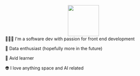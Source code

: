 <div id="header" align="center">
  <img src="https://media.giphy.com/media/M9gbBd9nbDrOTu1Mqx/giphy.gif" width="100"/>
</div>
👩🏻‍💻 I'm a software dev with passion for front end development

💠 Data enthusiast (hopefully more in the future)

🧠 Avid learner

👽 I love anything space and AI related


